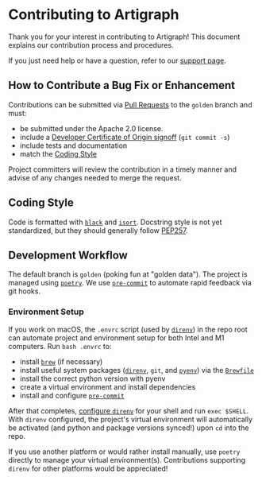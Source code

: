 # Contributing to Artigraph

Thank you for your interest in contributing to Artigraph! This document explains our contribution process and procedures.

If you just need help or have a question, refer to our [support page](SUPPORT.md).

## How to Contribute a Bug Fix or Enhancement

Contributions can be submitted via [Pull Requests](https://github.com/lfai/artigraph/issues) to the `golden` branch and must:

- be submitted under the Apache 2.0 license.
- include a [Developer Certificate of Origin signoff](https://wiki.linuxfoundation.org/dco) (`git commit -s`)
- include tests and documentation
- match the [Coding Style](#coding-style)

Project committers will review the contribution in a timely manner and advise of any changes needed to merge the request.

## Coding Style

Code is formatted with [`black`](https://black.readthedocs.io/en/stable/) and [`isort`](https://pycqa.github.io/isort/). Docstring style is not yet standardized, but they should generally follow [PEP257](https://www.python.org/dev/peps/pep-0257/).

## Development Workflow

The default branch is `golden` (poking fun at "golden data"). The project is managed using [`poetry`](https://python-poetry.org/). We use [`pre-commit`](https://pre-commit.com/) to automate rapid feedback via git hooks.

### Environment Setup

If you work on macOS, the `.envrc` script (used by [`direnv`](https://direnv.net/)) in the repo root can automate project and environment setup for both Intel and M1 computers. Run `bash .envrc` to:
- install [`brew`](https://brew.sh/) (if necessary)
- install useful system packages ([`direnv`](https://direnv.net/), `git`, and [`pyenv`](https://github.com/pyenv/pyenv)) via the [`Brewfile`](Brewfile)
- install the correct python version with pyenv
- create a virtual environment and install dependencies
- install and configure [`pre-commit`](https://pre-commit.com/)

After that completes, [configure `direnv`](https://direnv.net/docs/hook.html) for your shell and run `exec $SHELL`. With `direnv` configured, the project's virtual environment will automatically be activated (and python and package versions synced!) upon `cd` into the repo.

If you use another platform or would rather install manually, use `poetry` directly to manage your virtual environment(s). Contributions supporting `direnv` for other platforms would be appreciated!
